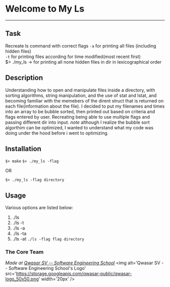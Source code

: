 # Welcome to My Ls
***

## Task
Recreate ls command with correct flags `-a` for printing all files (including hidden files) <br>
`-t` for printing files according for time modified(most recent first) <br>
$> ./my_ls -> for printing all none hidden files in dir in lexicographical order

## Description
Understanding how to open and manipulate files inside a directory, with sorting algorithms, string manipulation, and the use of stat and lstat, and becoming familiar with the memebers of the dirent struct that is returned on each file(information about the file). I decided to put my filenames and times into an array to be bubble sorted, then printed out based on criteria and flags entered by user. Recreating being able to use multiple flags and passing different dir into input.
*note* although I realize the bubble sort algorthim can be optimized, I wanted to understand what my code was doing under the hood before i went to optimizing.

## Installation
`$> make`
`$> ./my_ls -flag`

OR

`$> ./my_ls -flag directory`

## Usage
Various options are listed below: 
1. ./ls 
2. ./ls -t
3. ./ls -a 
4. ./ls -ta 
5. ./ls -at
```./ls -flag flag directory```

### The Core Team


<span><i>Made at <a href='https://qwasar.io'>Qwasar SV -- Software Engineering School</a></i></span>
<span><img alt='Qwasar SV -- Software Engineering School's Logo' src='https://storage.googleapis.com/qwasar-public/qwasar-logo_50x50.png' width='20px' /></span>